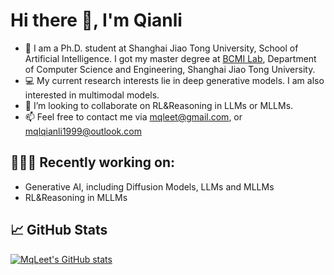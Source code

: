 
<!--
**MqLeet/Mqleet** is a ✨ _special_ ✨ repository because its `README.md` (this file) appears on your GitHub profile.

Here are some ideas to get you started:

- 🔭 I’m currently working on ...
- 🌱 I’m currently learning ...
- 👯 I’m looking to collaborate on ...
- 🤔 I’m looking for help with ...
- 💬 Ask me about ...
- 📫 How to reach me: ...
- 😄 Pronouns: ...
- ⚡ Fun fact: ...
-->

# Hi there 👋, I'm Qianli


- 📖 I am a Ph.D. student at Shanghai Jiao Tong University, School of Artificial Intelligence. I got my master degree at [BCMI Lab](https://bcmi.sjtu.edu.cn/), Department of Computer Science and Engineering, Shanghai Jiao Tong University.
- 💻 My current research interests lie in deep generative models. I am also interested in multimodal models.
- 👯 I’m looking to collaborate on RL&Reasoning in LLMs or MLLMs.
- 📫 Feel free to contact me via mqleet@gmail.com, or mqlqianli1999@outlook.com

## 👨🏻‍💻 Recently working on:
- Generative AI, including Diffusion Models, LLMs and MLLMs
- RL&Reasoning in MLLMs



## &#x1f4c8; GitHub Stats

[![MqLeet's GitHub stats](https://github-readme-stats.vercel.app/api?username=MqLeet&count_private=true&show_icons=true&theme=radical)](https://github.com/MqLeet)
